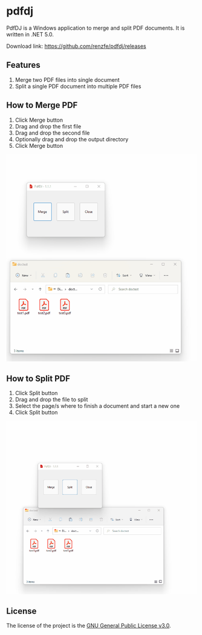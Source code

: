 # pdfdj
PdfDJ is a Windows application to merge and split PDF documents.
It is written in .NET 5.0.

Download link: https://github.com/renzfe/pdfdj/releases

## Features
1. Merge two PDF files into single document 
2. Split a single PDF document into multiple PDF files 

## How to Merge PDF
1. Click Merge button
2. Drag and drop the first file
3. Drag and drop the second file
4. Optionally drag and drop the output directory
5. Click Merge button

![Merge](/docs/Merge-Demo.gif)

## How to Split PDF
1. Click Split button
2. Drag and drop the file to split
3. Select the page/s where to finish a document and start a new one
4. Click Split button

![Split](/docs/Split-Demo.gif)

License
---
The license of the project is the [GNU General Public License v3.0](LICENSE).
